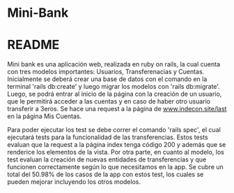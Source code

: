 
# Mini-Bank

# README

Mini bank es una aplicación web, realizada en ruby on rails, la cual cuenta con tres modelos importantes: Usuarios, Transferenacias y Cuentas. Inicialmente se deberá crear una base de datos con el comando en la terminal 'rails db:create' y luego migrar los modelos con 'rails db:migrate'. Luego, se podrá entrar al inicio de la página con la creación de un usuario, que le permitirá acceder a las cuentas y en caso de haber otro usuario transferir a 3eros. Se hace una request a la página de www.indecon.site/last en la página Mis Cuentas.

Para poder ejecutar los test se debe correr el comando 'rails spec', el cual ejecutará tests para la funcionalidad de las transferencias. Estos tests evaluan que la request a la página index tenga código 200 y además que se renderice los elementos de la vista. Por otra parte, en cuanto al modelo, los test evaluan la creación de nuevas entidades de transferencias y que funcionen correctamente según lo que necesitamos en la app. Se cubre un total del 50.98% de los casos de la app con estos test, los cuales se pueden mejorar incluyendo los otros modelos.


